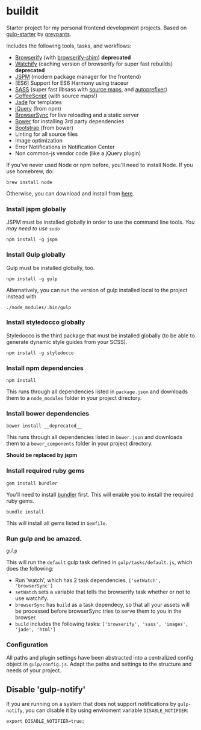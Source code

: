 buildit
============

Starter project for my personal frontend development projects.
Based on [gulp-starter](https://github.com/greypants/gulp-starter/wiki) by [greypants](https://github.com/greypants/).

Includes the following tools, tasks, and workflows:

- [Browserify](http://browserify.org/) (with [browserify-shim](https://github.com/thlorenz/browserify-shim)) __deprecated__
- [Watchify](https://github.com/substack/watchify) (caching version of browserify for super fast rebuilds) __deprecated__
- [JSPM](https://jspm.io) (modern package manager for the frontend)
- [ES6] Support for ES6 Harmony using traceur
- [SASS](http://sass-lang.com/) (super fast libsass with [source maps](https://github.com/sindresorhus/gulp-ruby-sass#sourcemap), and [autoprefixer](https://github.com/sindresorhus/gulp-autoprefixer))
- [CoffeeScript](http://coffeescript.org/) (with source maps!)
- [Jade](http://jade-lang.com) for templates
- [jQuery](http://jquery.com/) (from npm)
- [BrowserSync](http://browsersync.io) for live reloading and a static server
- [Bower](http://bower.io/) for installing 3rd party dependencies
- [Bootstrap](http://getbootstrap.com) (from bower)
- Linting for all source files
- Image optimization
- Error Notifications in Notification Center
- Non common-js vendor code (like a jQuery plugin)

If you've never used Node or npm before, you'll need to install Node.
If you use homebrew, do:

```
brew install node
```

Otherwise, you can download and install from [here](http://nodejs.org/download/).

### Install jspm globally

JSPM must be installed globally in order to use the command line tools. *You may need to use `sudo`*

```
npm install -g jspm
```

### Install Gulp globally

Gulp must be installed globally, too.

```
npm install -g gulp
```

Alternatively, you can run the version of gulp installed local to the project instead with

```
./node_modules/.bin/gulp
```

### Install styledocco globally

Styledocco is the third package that must be installed globally (to be able to generate dynamic style guides from your SCSS).

```
npm install -g styledocco
```

### Install npm dependencies

```
npm install
```

This runs through all dependencies listed in `package.json` and downloads them
to a `node_modules` folder in your project directory.

### Install bower dependencies

```
bower install __deprecated__
```

This runs through all dependencies listed in `bower.json` and downloads them
to a `bower_components` folder in your project directory.

__Should be replaced by jspm__

### Install required ruby gems

```
gem install bundler
```

You'll need to install [bundler](http://bundler.io) first. This will enable you to install the required ruby gems.

```
bundle install
```

This will install all gems listed in `Gemfile`.

### Run gulp and be amazed.

```
gulp
```

This will run the `default` gulp task defined in `gulp/tasks/default.js`, which does the following:
- Run 'watch', which has 2 task dependencies, `['setWatch', 'browserSync']`
- `setWatch` sets a variable that tells the browserify task whether or not to use watchify.
- `browserSync` has `build` as a task dependecy, so that all your assets will be processed before browserSync tries to serve them to you in the browser.
- `build` includes the following tasks: `['browserify', 'sass', 'images', 'jade', 'html']`

### Configuration

All paths and plugin settings have been abstracted into a centralized config object in `gulp/config.js`. Adapt the paths and settings to the structure and needs of your project.

## Disable 'gulp-notify'

If you are running on a system that does not support notifications by `gulp-notify`, you can disable it by using enviroment variable `DISABLE_NOTIFIER`:

```
export DISABLE_NOTIFIER=true;
```
